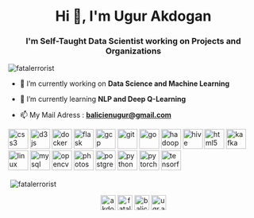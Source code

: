 <h1 align="center">Hi 👋, I'm Ugur Akdogan</h1>
<h3 align="center">I'm Self-Taught Data Scientist working on Projects and Organizations</h3>

<p align="left"> <img src="https://komarev.com/ghpvc/?username=fatalerrorist" alt="fatalerrorist" /> </p>

- 🔭 I’m currently working on **Data Science and Machine Learning**

- 🌱 I’m currently learning **NLP and Deep Q-Learning**

- 📫 My Mail Adress : **balicienugur@gmail.com**

<p align="left"><img src="https://devicons.github.io/devicon/devicon.git/icons/css3/css3-original-wordmark.svg" alt="css3" width="40" height="40"/> <img src="https://devicons.github.io/devicon/devicon.git/icons/d3js/d3js-original.svg" alt="d3js" width="40" height="40"/> <img src="https://devicons.github.io/devicon/devicon.git/icons/docker/docker-original-wordmark.svg" alt="docker" width="40" height="40"/> <img src="https://www.vectorlogo.zone/logos/pocoo_flask/pocoo_flask-icon.svg" alt="flask" width="40" height="40"/> <img src="https://www.vectorlogo.zone/logos/google_cloud/google_cloud-icon.svg" alt="gcp" width="40" height="40"/> <img src="https://www.vectorlogo.zone/logos/git-scm/git-scm-icon.svg" alt="git" width="40" height="40"/> <img src="https://devicons.github.io/devicon/devicon.git/icons/go/go-original.svg" alt="go" width="40" height="40"/> <img src="https://www.vectorlogo.zone/logos/apache_hadoop/apache_hadoop-icon.svg" alt="hadoop" width="40" height="40"/> <img src="https://www.vectorlogo.zone/logos/apache_hive/apache_hive-icon.svg" alt="hive" width="40" height="40"/> <img src="https://devicons.github.io/devicon/devicon.git/icons/html5/html5-original-wordmark.svg" alt="html5" width="40" height="40"/> <img src="https://www.vectorlogo.zone/logos/apache_kafka/apache_kafka-icon.svg" alt="kafka" width="40" height="40"/> <img src="https://devicons.github.io/devicon/devicon.git/icons/linux/linux-original.svg" alt="linux" width="40" height="40"/> <img src="https://devicons.github.io/devicon/devicon.git/icons/mysql/mysql-original-wordmark.svg" alt="mysql" width="40" height="40"/> <img src="https://www.vectorlogo.zone/logos/opencv/opencv-icon.svg" alt="opencv" width="40" height="40"/> <img src="https://devicons.github.io/devicon/devicon.git/icons/photoshop/photoshop-plain.svg" alt="photoshop" width="40" height="40"/> <img src="https://devicons.github.io/devicon/devicon.git/icons/postgresql/postgresql-original-wordmark.svg" alt="postgresql" width="40" height="40"/> <img src="https://devicons.github.io/devicon/devicon.git/icons/python/python-original.svg" alt="python" width="40" height="40"/> <img src="https://www.vectorlogo.zone/logos/pytorch/pytorch-icon.svg" alt="pytorch" width="40" height="40"/> <img src="https://www.vectorlogo.zone/logos/tensorflow/tensorflow-icon.svg" alt="tensorflow" width="40" height="40"/></p><p>&nbsp;<img align="center" src="https://github-readme-stats.vercel.app/api?username=fatalerrorist&show_icons=true" alt="fatalerrorist" /></p>

<p align="center">
<a href="https://twitter.com/akdoganugr" target="blank"><img align="center" src="https://cdn.jsdelivr.net/npm/simple-icons@3.0.1/icons/twitter.svg" alt="akdoganugr" height="30" width="30" /></a>
<a href="https://linkedin.com/in/fatalerrorist" target="blank"><img align="center" src="https://cdn.jsdelivr.net/npm/simple-icons@3.0.1/icons/linkedin.svg" alt="fatalerrorist" height="30" width="30" /></a>
<a href="https://kaggle.com/balicien" target="blank"><img align="center" src="https://cdn.jsdelivr.net/npm/simple-icons@3.0.1/icons/kaggle.svg" alt="balicien" height="30" width="30" /></a>
<a href="https://instagram.com/ugr.akdgn" target="blank"><img align="center" src="https://cdn.jsdelivr.net/npm/simple-icons@3.0.1/icons/instagram.svg" alt="ugr.akdgn" height="30" width="30" /></a>
</p>
